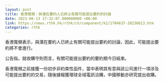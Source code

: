 ```yaml
---
layout: post
title: 香港寬頻：與潛在要約人已終止有關可能提出要約的討論
date: 2023-06-13 17:32:07.000000000 +08:00
link: https://news.rthk.hk/rthk/ch/component/k2/1704637-20230613.htm
categories: rthk
---
```


香港寬頻表示，與潛在要約人已終止有關可能提出要約的討論，因此，可能提出要約將不會進行。

公告指，就收購守則而言，有關可能提出要約的要約期今日結束。

香港寬頻之前接獲一份初步非約束性函件，當中表明其有意與該公司進行一項涉及可能提出要約的交易，隨後據報獲環球全域電訊洽購，中國移動亦研究提出收購。
